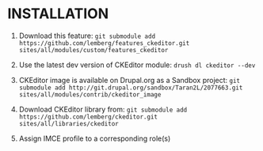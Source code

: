 INSTALLATION
============

1. Download this feature: `git submodule add https://github.com/lemberg/features_ckeditor.git sites/all/modules/custom/features_ckeditor`

2. Use the latest dev version of CKEditor module: `drush dl ckeditor --dev`

2. CKEditor image is available on Drupal.org as a Sandbox project: `git submodule add http://git.drupal.org/sandbox/Taran2L/2077663.git sites/all/modules/contrib/ckeditor_image`

3. Download CKEditor library from: `git submodule add https://github.com/lemberg/ckeditor.git sites/all/libraries/ckeditor`

4. Assign IMCE profile to a corresponding role(s)
